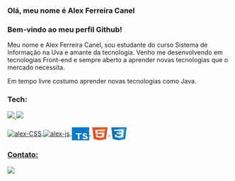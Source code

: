 ### Olá, meu nome é Alex Ferreira Canel

### Bem-vindo ao meu perfil Github!

Meu nome e Alex Ferreira Canel, sou estudante do curso Sistema de Informação na Uva e amante da tecnologia. Venho me desenvolvendo em tecnologias Front-end e sempre aberto a aprender novas tecnologias que o mercado necessita.

Em tempo livre costumo aprender novas tecnologias como Java.

### Tech:

<div>
  
  <a href="https://github.com/AlexCanel">
  <img height="180em" src="https://github-readme-stats.vercel.app/api/top-langs/?username=AlexCanel&layout=compact&langs_count=7&theme=dracula"/>
  <img height="180em" src="https://github-readme-stats.vercel.app/api?username=AlexCanel&show_icons=true&theme=dracula&include_all_commits=true&count_private=true"/>
</div>

<div style="display: inline_block"><br>
  <img align="center" alt="alex-CSS" height="30" width="40" src="https://cdn.jsdelivr.net/gh/devicons/devicon@latest/icons/java/java-original.svg" />
  <img align="center" alt="alex-js" height="30" width="40" src="https://cdn.jsdelivr.net/gh/devicons/devicon@latest/icons/javascript/javascript-original.svg">    
  <img align="center" alt="alex-Ts" height="30" width="40" src="https://raw.githubusercontent.com/devicons/devicon/master/icons/typescript/typescript-plain.svg">                                                                    <img align="center" alt="alex-HTML" height="30" width="40" src="https://raw.githubusercontent.com/devicons/devicon/master/icons/html5/html5-original.svg">                                                                         <img align="center" alt="alex-CSS" height="30" width="40" src="https://raw.githubusercontent.com/devicons/devicon/master/icons/css3/css3-original.svg">    
</div>

### Contato:

 <div>
   
  <a href="https://www.linkedin.com/in/alex-ferreira-canel-1551ba1a6/" target="_blank"><img src="https://img.shields.io/badge/-LinkedIn-%230077B5?style=for-the-badge&logo=linkedin&logoColor=white" target="_blank"></a>   
</div>

